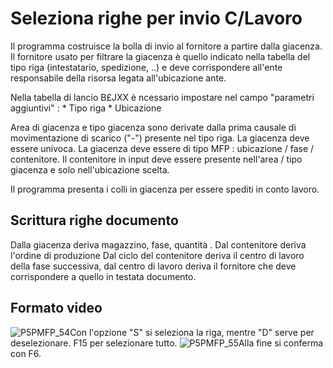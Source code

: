 # Seleziona righe per invio C/Lavoro
Il programma costruisce la bolla di invio al fornitore a partire dalla giacenza. Il fornitore usato per filtrare la giacenza è quello indicato nella tabella del tipo riga (intestatario, spedizione, ..) e deve corrispondere all'ente responsabile della risorsa legata all'ubicazione ante.

Nella tabella di lancio B£JXX è ncessario impostare nel campo "parametri aggiuntivi" : 
 \* Tipo riga
 \* Ubicazione

Area di giacenza e tipo giacenza sono derivate dalla prima causale di movimentazione di scarico ("-") presente nel tipo riga. La giacenza deve essere univoca.
La giacenza deve essere di tipo MFP :  ubicazione / fase / contenitore.
Il contenitore in input deve essere presente nell'area / tipo giacenza e solo nell'ubicazione scelta.

Il programma presenta i colli in giacenza per essere spediti in conto lavoro.

## Scrittura righe documento
Dalla giacenza deriva magazzino, fase, quantità .
Dal contenitore deriva l'ordine di produzione
Dal ciclo del contenitore deriva il centro di lavoro della fase successiva, dal centro di lavoro deriva il fornitore che deve corrispondere a quello in testata documento.

## Formato video
![P5PMFP_54](http://doc.smeup.com/immagini/MBDOC_OGG-P_V5MFP01/P5PMFP_54.png)Con l'opzione "S" si seleziona la riga, mentre "D" serve per deselezionare. F15 per selezionare tutto.
![P5PMFP_55](http://doc.smeup.com/immagini/MBDOC_OGG-P_V5MFP01/P5PMFP_55.png)Alla fine si conferma con F6.
